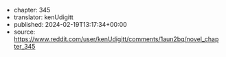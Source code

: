 - chapter: 345
- translator: kenUdigitt
- published: 2024-02-19T13:17:34+00:00
- source: https://www.reddit.com/user/kenUdigitt/comments/1aun2bq/novel_chapter_345
